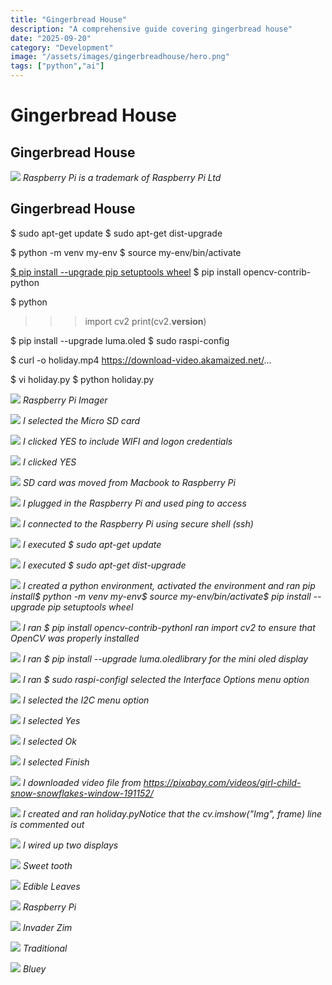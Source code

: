 ```yaml
---
title: "Gingerbread House"
description: "A comprehensive guide covering gingerbread house"
date: "2025-09-20"
category: "Development"
image: "/assets/images/gingerbreadhouse/hero.png"
tags: ["python","ai"]
---
```


# Gingerbread House

## Gingerbread House

![](/assets/images/gingerbreadhouse/raspberry-pi-logo.svg)
*Raspberry Pi is a trademark of Raspberry Pi Ltd*


## Gingerbread House

$ sudo apt-get update
$ sudo  apt-get dist-upgrade

$ python -m venv my-env
$ source my-env/bin/activate

[$ pip install --upgrade pip setuptools wheel](https://singleboardblog.com/install-python-opencv-on-raspberry-pi/?fbclid=IwAR1BtOgVIk8SzhOmEIcPJk_73dkW8a9rc5bsi54KpVDr1vuCB6jnxBgWVqk)
$ pip install opencv-contrib-python

$ python
>>> import cv2
>>> print(cv2.__version__)

$ pip install --upgrade luma.oled
$ sudo raspi-config

$ curl -o holiday.mp4 https://download-video.akamaized.net/...

$ vi holiday.py
$ python holiday.py

![](/assets/images/gingerbreadhouse/screenshot-2023-12-26-at-10.44.44-am-1362x956.png)
*Raspberry Pi Imager*

![](/assets/images/gingerbreadhouse/screenshot-2023-12-26-at-10.44.54-am-1360x952.png)
*I selected the Micro SD card*

![](/assets/images/gingerbreadhouse/screenshot-2023-12-26-at-10.45.04-am-1354x954.png)
*I clicked YES to include WIFI and logon credentials*

![](/assets/images/gingerbreadhouse/screenshot-2023-12-26-at-10.45.11-am-1358x952.png)
*I clicked YES*

![](/assets/images/gingerbreadhouse/screenshot-2023-12-26-at-10.48.35-am-1362x954.png)
*SD card was moved from Macbook to Raspberry Pi*

![](/assets/images/gingerbreadhouse/screenshot-2023-12-26-at-1.33.59-pm-1144x744.png)
*I plugged in the Raspberry Pi and used ping to access*

![](/assets/images/gingerbreadhouse/screenshot-2023-12-26-at-1.36.24-pm-1132x732.png)
*I connected to the Raspberry Pi using secure shell (ssh)*

![](/assets/images/gingerbreadhouse/screenshot-2023-12-26-at-1.38.15-pm-1138x740.png)
*I executed $ sudo apt-get update*

![](/assets/images/gingerbreadhouse/screenshot-2023-12-26-at-1.39.14-pm-1132x734.png)
*I executed $ sudo apt-get dist-upgrade*

![](/assets/images/gingerbreadhouse/screenshot-2023-12-27-at-5.56.06-am-1140x746.png)
*I created a python environment, activated the environment and ran pip install$ python -m venv my-env$ source my-env/bin/activate$ pip install --upgrade pip setuptools wheel*

![](/assets/images/gingerbreadhouse/screenshot-2023-12-27-at-5.58.01-am-1128x744.png)
*I ran $ pip install opencv-contrib-pythonI ran import cv2 to ensure that OpenCV was properly installed*

![](/assets/images/gingerbreadhouse/screenshot-2023-12-27-at-5.59.24-am-1130x740.png)
*I ran $ pip install --upgrade luma.oledlibrary for the mini oled display*

![](/assets/images/gingerbreadhouse/screenshot-2023-12-26-at-1.52.14-pm-1140x734.png)
*I ran $ sudo raspi-configI selected the Interface Options menu option*

![](/assets/images/gingerbreadhouse/screenshot-2023-12-26-at-1.52.29-pm-1138x742.png)
*I selected the I2C menu option*

![](/assets/images/gingerbreadhouse/screenshot-2023-12-26-at-1.52.42-pm-1138x736.png)
*I selected Yes*

![](/assets/images/gingerbreadhouse/screenshot-2023-12-26-at-1.52.52-pm-1136x744.png)
*I selected Ok*

![](/assets/images/gingerbreadhouse/screenshot-2023-12-26-at-1.53.05-pm-1140x734.png)
*I selected Finish*

![](/assets/images/gingerbreadhouse/screenshot-2023-12-27-at-6.01.01-am-1134x738.png)
*I downloaded video file from https://pixabay.com/videos/girl-child-snow-snowflakes-window-191152/*

![](/assets/images/gingerbreadhouse/screenshot-2023-12-27-at-6.01.59-am-1138x742.png)
*I created and ran holiday.pyNotice that the cv.imshow("Img", frame) line is commented out*

![](/assets/images/gingerbreadhouse/img-5336-1380x1840.jpg)
*I wired up two displays*

![](/assets/images/gingerbreadhouse/414614983-3592654821010285-4862293336907881210-n-1532x1149.jpg)
*Sweet tooth*

![](/assets/images/gingerbreadhouse/413991968-3592654847676949-8340720245653303904-n-1134x2016.jpg)
*Edible Leaves*

![](/assets/images/gingerbreadhouse/414650583-3592654754343625-1719951648167488634-n-2048x1536.jpg)
*Raspberry Pi*

![](/assets/images/gingerbreadhouse/414450418-3592654787676955-2853045504914548798-n-1536x2048.jpg)
*Invader Zim*

![](/assets/images/gingerbreadhouse/414438799-3592654771010290-8300621329522910848-n-2048x1536.jpg)
*Traditional*

![](/assets/images/gingerbreadhouse/414472361-3592654111010356-258204729919225997-n-960x720.jpg)
*Bluey*
